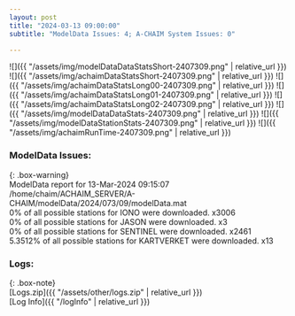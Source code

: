 ```yaml
---
layout: post
title: "2024-03-13 09:00:00"
subtitle: "ModelData Issues: 4; A-CHAIM System Issues: 0"

---
```


![]({{ "/assets/img/modelDataDataStatsShort-2407309.png" | relative_url }})
![]({{ "/assets/img/achaimDataStatsShort-2407309.png" | relative_url }})
![]({{ "/assets/img/achaimDataStatsLong00-2407309.png" | relative_url }})
![]({{ "/assets/img/achaimDataStatsLong01-2407309.png" | relative_url }})
![]({{ "/assets/img/achaimDataStatsLong02-2407309.png" | relative_url }})
![]({{ "/assets/img/modelDataDataStats-2407309.png" | relative_url }})
![]({{ "/assets/img/modelDataStationStats-2407309.png" | relative_url }})
![]({{ "/assets/img/achaimRunTime-2407309.png" | relative_url }})


### ModelData Issues:  
  
{: .box-warning}  
 ModelData report for 13-Mar-2024 09:15:07   
 /home/chaim/ACHAIM_SERVER/A-CHAIM/modelData/2024/073/09/modelData.mat   
 0% of all possible stations for IONO were downloaded. x3006   
 0% of all possible stations for JASON were downloaded. x3   
 0% of all possible stations for SENTINEL were downloaded. x2461   
 5.3512% of all possible stations for KARTVERKET were downloaded. x13   
  


### Logs:  
  
{: .box-note}  
[Logs.zip]({{ "/assets/other/logs.zip" | relative_url }})  
[Log Info]({{ "/logInfo" | relative_url }})  
